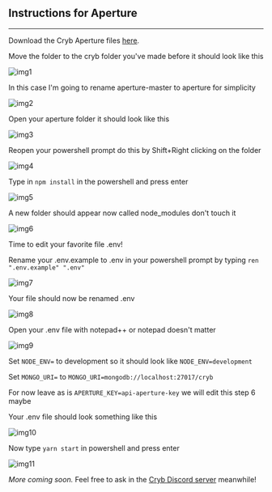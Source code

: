 ## Instructions for Aperture
-------------------------------------------------------------------------------------

Download the Cryb Aperture files [here](https://github.com/crybapp/aperture).

Move the folder to the cryb folder you've made before it should look like this

![img1](https://i.imgur.com/d2cKiTC.png)

In this case I'm going to rename aperture-master to aperture for simplicity

![img2](https://i.imgur.com/W4XfYOw.png)

Open your aperture folder it should look like this

![img3](https://i.imgur.com/QKsNdV2.png)

Reopen your powershell prompt do this by Shift+Right clicking on the folder

![img4](https://i.imgur.com/zj8mYhP.png)

Type in `npm install` in the powershell and press enter

![img5](https://i.imgur.com/5FBoE8m.png)

A new folder should appear now called node_modules don't touch it

![img6](https://i.imgur.com/IRHPPwM.png)

Time to edit your favorite file .env!

Rename your .env.example to .env in your powershell prompt by typing `ren ".env.example" ".env"`

![img7](https://i.imgur.com/Xq3Dl1d.png)

Your file should now be renamed .env

![img8](https://i.imgur.com/MuKRFdO.png)

Open your .env file with notepad++ or notepad doesn't matter

![img9](https://i.imgur.com/xPVkC36.png)

Set `NODE_ENV=` to development so it should look like `NODE_ENV=development`

Set `MONGO_URI=` to `MONGO_URI=mongodb://localhost:27017/cryb`

For now leave as is `APERTURE_KEY=api-aperture-key` we will edit this step 6 maybe

Your .env file should look something like this

![img10](https://i.imgur.com/sdeHSCc.png)

Now type `yarn start` in powershell and press enter

![img11](https://i.imgur.com/LxZ3Z1k.png)

_More coming soon._ Feel free to ask in the [Cryb Discord server](https://discord.gg/ShTATH4) meanwhile!
